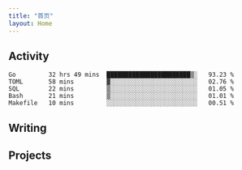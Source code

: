 ```yaml
---
title: "首页"
layout: Home
---
```


## Activity
<!--START_SECTION:waka-->
```text
Go         32 hrs 49 mins  ███████████████████████▒░   93.23 % 
TOML       58 mins         ▓░░░░░░░░░░░░░░░░░░░░░░░░   02.76 % 
SQL        22 mins         ▒░░░░░░░░░░░░░░░░░░░░░░░░   01.05 % 
Bash       21 mins         ▒░░░░░░░░░░░░░░░░░░░░░░░░   01.01 % 
Makefile   10 mins         ░░░░░░░░░░░░░░░░░░░░░░░░░   00.51 % 
```
<!--END_SECTION:waka-->

## Writing
<PindedPosts />

## Projects
<Projects />
